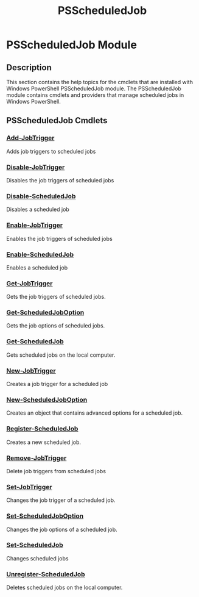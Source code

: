 ﻿---
ms.date:  06/09/2017
schema:  2.0.0
keywords:  powershell,cmdlet
Help Version:  3.3.0.2
Download Help Link:  http://go.microsoft.com/fwlink/?LinkID=223911
Module Guid:  50cdb55f-5ab7-489f-9e94-4ec21ff51e59
title:  PSScheduledJob
Module Name:  PSScheduledJob
---
# PSScheduledJob Module

## Description

This section contains the help topics for the cmdlets that are installed with Windows PowerShell PSScheduledJob module. The PSScheduledJob module contains cmdlets and providers that manage scheduled jobs in Windows PowerShell.

## PSScheduledJob Cmdlets

### [Add-JobTrigger](Add-JobTrigger.md)

Adds job triggers to scheduled jobs

### [Disable-JobTrigger](Disable-JobTrigger.md)

Disables the job triggers of scheduled jobs

### [Disable-ScheduledJob](Disable-ScheduledJob.md)

Disables a scheduled job

### [Enable-JobTrigger](Enable-JobTrigger.md)

Enables the job triggers of scheduled jobs

### [Enable-ScheduledJob](Enable-ScheduledJob.md)

Enables a scheduled job

### [Get-JobTrigger](Get-JobTrigger.md)

Gets the job triggers of scheduled jobs.

### [Get-ScheduledJobOption](Get-ScheduledJobOption.md)

Gets the job options of scheduled jobs.

### [Get-ScheduledJob](Get-ScheduledJob.md)

Gets scheduled jobs on the local computer.

### [New-JobTrigger](New-JobTrigger.md)

Creates a job trigger for a scheduled job

### [New-ScheduledJobOption](New-ScheduledJobOption.md)

Creates an object that contains advanced options for a scheduled job.

### [Register-ScheduledJob](Register-ScheduledJob.md)

Creates a new scheduled job.

### [Remove-JobTrigger](Remove-JobTrigger.md)

Delete job triggers from scheduled jobs

### [Set-JobTrigger](Set-JobTrigger.md)

Changes the job trigger of a scheduled job.

### [Set-ScheduledJobOption](Set-ScheduledJobOption.md)

Changes the job options of a scheduled job.

### [Set-ScheduledJob](Set-ScheduledJob.md)

Changes scheduled jobs

### [Unregister-ScheduledJob](Unregister-ScheduledJob.md)

Deletes scheduled jobs on the local computer.